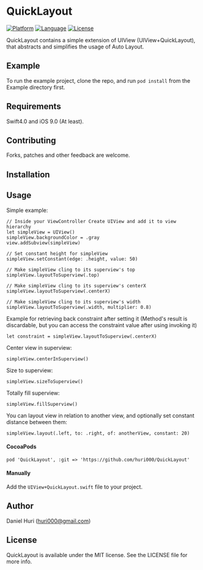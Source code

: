 # QuickLayout

[![Platform](http://img.shields.io/badge/platform-iOS-blue.svg?style=flat
)](https://developer.apple.com/iphone/index.action)
[![Language](http://img.shields.io/badge/language-Swift-brightgreen.svg?style=flat
)](https://developer.apple.com/swift)
[![License](http://img.shields.io/badge/license-MIT-lightgrey.svg?style=flat
)](http://mit-license.org)

QuickLayout contains a simple extension of UIView (UIView+QuickLayout), that abstracts and simplifies the usage of Auto Layout.

## Example
To run the example project, clone the repo, and run `pod install` from the Example directory first.

## Requirements
Swift4.0 and iOS 9.0 (At least).

## Contributing
Forks, patches and other feedback are welcome.

## Installation

## Usage

Simple example:

    // Inside your ViewController Create UIView and add it to view hierarchy
    let simpleView = UIView()
    simpleView.backgroundColor = .gray
    view.addSubview(simpleView)
    
    // Set constant height for simpleView
    simpleView.setConstant(edge: .height, value: 50)
    
    // Make simpleView cling to its superview's top
    simpleView.layoutToSuperview(.top)
    
    // Make simpleView cling to its superview's centerX
    simpleView.layoutToSuperview(.centerX)
    
    // Make simpleView cling to its superview's width
    simpleView.layoutToSuperview(.width, multiplier: 0.8)

Example for retrieving back constraint after setting it (Method's result is discardable, but you can access the constraint value after using invoking it)

    let constraint = simpleView.layoutToSuperview(.centerX)

Center view in superview:

    simpleView.centerInSuperview()

Size to superview: 

    simpleView.sizeToSuperview()
    
Totally fill superview:

    simpleView.fillSuperview()
    
You can layout view in relation to another view, and optionally set constant distance between them:

    simpleView.layout(.left, to: .right, of: anotherView, constant: 20)

#### CocoaPods
```
pod 'QuickLayout', :git => 'https://github.com/huri000/QuickLayout'
```

#### Manually
Add the `UIView+QuickLayout.swift` file to your project.

## Author
Daniel Huri (huri000@gmail.com)

## License

QuickLayout is available under the MIT license. See the LICENSE file for more info.
